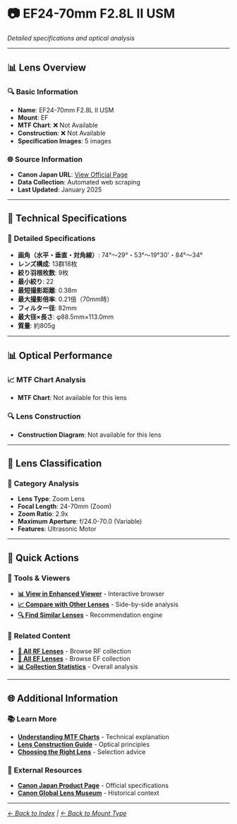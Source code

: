 # 📷 EF24-70mm F2.8L II USM

*Detailed specifications and optical analysis*

---

## 📊 **Lens Overview**

### 🔍 **Basic Information**
- **Name**: EF24-70mm F2.8L II USM
- **Mount**: EF
- **MTF Chart**: ❌ Not Available
- **Construction**: ❌ Not Available
- **Specification Images**: 5 images

### 🌐 **Source Information**
- **Canon Japan URL**: [View Official Page](https://personal.canon.jp/product/camera/ef/ef24-70-f28l-ii)
- **Data Collection**: Automated web scraping
- **Last Updated**: January 2025

---

## 🔧 **Technical Specifications**

### 📏 **Detailed Specifications**
- **画角（水平・垂直・対角線）**: 74°〜29°・53°〜19°30'・84°〜34°
- **レンズ構成**: 13群18枚
- **絞り羽根枚数**: 9枚
- **最小絞り**: 22
- **最短撮影距離**: 0.38m
- **最大撮影倍率**: 0.21倍（70mm時）
- **フィルター径**: 82mm
- **最大径×長さ**: φ88.5mm×113.0mm
- **質量**: 約805g

---

## 📊 **Optical Performance**

### 📈 **MTF Chart Analysis**
- **MTF Chart**: Not available for this lens

### 🔍 **Lens Construction**
- **Construction Diagram**: Not available for this lens

---

## 🎯 **Lens Classification**

### 📝 **Category Analysis**
- **Lens Type**: Zoom Lens
- **Focal Length**: 24-70mm (Zoom)
- **Zoom Ratio**: 2.9x
- **Maximum Aperture**: f/24.0-70.0 (Variable)
- **Features**: Ultrasonic Motor

---

## 📱 **Quick Actions**

### 🔧 **Tools & Viewers**
- **[📊 View in Enhanced Viewer](../../canon_enhanced_mtf_viewer.html)** - Interactive browser
- **[📈 Compare with Other Lenses](../../analysis/mtf_comparison.md)** - Side-by-side analysis
- **[🔍 Find Similar Lenses](../../lens_finder.md)** - Recommendation engine

### 📂 **Related Content**
- **[🔵 All RF Lenses](../rf_lenses.md)** - Browse RF collection
- **[🔴 All EF Lenses](../ef_lenses.md)** - Browse EF collection
- **[📊 Collection Statistics](../statistics.md)** - Overall analysis

---

## 🌐 **Additional Information**

### 📚 **Learn More**
- **[Understanding MTF Charts](../education/understanding_mtf.md)** - Technical explanation
- **[Lens Construction Guide](../education/lens_construction.md)** - Optical principles
- **[Choosing the Right Lens](../education/lens_selection.md)** - Selection advice

### 🔗 **External Resources**
- **[Canon Japan Product Page](https://personal.canon.jp/product/camera/ef/ef24-70-f28l-ii)** - Official specifications
- **[Canon Global Lens Museum](https://global.canon/en/c-museum/lens.html)** - Historical context

---

*[← Back to Index](../../index.md) | [← Back to Mount Type](../ef_lenses.md)*
